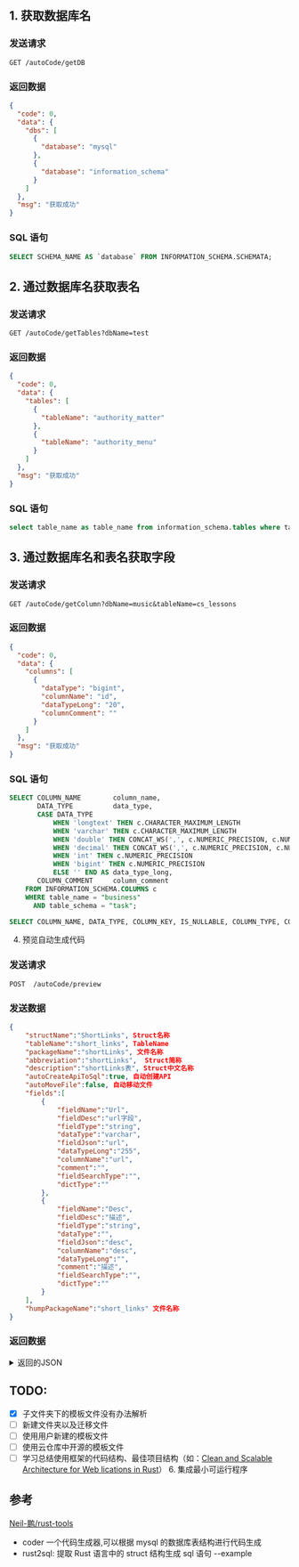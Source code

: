 ## 1. 获取数据库名

### 发送请求

```shell
GET /autoCode/getDB
```

### 返回数据

```json
{
  "code": 0,
  "data": {
    "dbs": [
      {
        "database": "mysql"
      },
      {
        "database": "information_schema"
      }
    ]
  },
  "msg": "获取成功"
}
```

### SQL 语句

```sql
SELECT SCHEMA_NAME AS `database` FROM INFORMATION_SCHEMA.SCHEMATA;
```

## 2. 通过数据库名获取表名

### 发送请求

```shell
GET /autoCode/getTables?dbName=test
```

### 返回数据

```json
{
  "code": 0,
  "data": {
    "tables": [
      {
        "tableName": "authority_matter"
      },
      {
        "tableName": "authority_menu"
      }
    ]
  },
  "msg": "获取成功"
}
```

### SQL 语句

```sql
select table_name as table_name from information_schema.tables where table_schema = "task";
```

## 3. 通过数据库名和表名获取字段

### 发送请求

```shell
GET /autoCode/getColumn?dbName=music&tableName=cs_lessons
```

### 返回数据

```json
{
  "code": 0,
  "data": {
    "columns": [
      {
        "dataType": "bigint",
        "columnName": "id",
        "dataTypeLong": "20",
        "columnComment": ""
      }
    ]
  },
  "msg": "获取成功"
}
```

### SQL 语句

```sql
SELECT COLUMN_NAME        column_name,
       DATA_TYPE          data_type,
       CASE DATA_TYPE
           WHEN 'longtext' THEN c.CHARACTER_MAXIMUM_LENGTH
           WHEN 'varchar' THEN c.CHARACTER_MAXIMUM_LENGTH
           WHEN 'double' THEN CONCAT_WS(',', c.NUMERIC_PRECISION, c.NUMERIC_SCALE)
           WHEN 'decimal' THEN CONCAT_WS(',', c.NUMERIC_PRECISION, c.NUMERIC_SCALE)
           WHEN 'int' THEN c.NUMERIC_PRECISION
           WHEN 'bigint' THEN c.NUMERIC_PRECISION
           ELSE '' END AS data_type_long,
       COLUMN_COMMENT     column_comment
	FROM INFORMATION_SCHEMA.COLUMNS c
	WHERE table_name = "business"
	  AND table_schema = "task";

SELECT COLUMN_NAME, DATA_TYPE, COLUMN_KEY, IS_NULLABLE, COLUMN_TYPE, COLUMN_COMMENT FROM INFORMATION_SCHEMA.COLUMNS WHERE TABLE_SCHEMA = "task" AND TABLE_NAME = "business";
```

4. 预览自动生成代码

### 发送请求

```shell
POST  /autoCode/preview
```

### 发送数据

```json
{
    "structName":"ShortLinks", Struct名称
    "tableName":"short_links", TableName
    "packageName":"shortLinks", 文件名称
    "abbreviation":"shortLinks",  Struct简称
    "description":"shortLinks表", Struct中文名称
    "autoCreateApiToSql":true, 自动创建API
    "autoMoveFile":false, 自动移动文件
    "fields":[
        {
            "fieldName":"Url",
            "fieldDesc":"url字段",
            "fieldType":"string",
            "dataType":"varchar",
            "fieldJson":"url",
            "dataTypeLong":"255",
            "columnName":"url",
            "comment":"",
            "fieldSearchType":"",
            "dictType":""
        },
        {
            "fieldName":"Desc",
            "fieldDesc":"描述",
            "fieldType":"string",
            "dataType":"",
            "fieldJson":"desc",
            "columnName":"desc",
            "dataTypeLong":"",
            "comment":"描述",
            "fieldSearchType":"",
            "dictType":""
        }
    ],
    "humpPackageName":"short_links" 文件名称
}
```

### 返回数据

<details>
<summary>返回的JSON</summary>
<pre><blockcode>
{
  "code": 0,
  "data": {
    "autoCode": {
      "server-api": "```go\n\npackage autocode\n\nimport (\n\t\"github.com/flipped-aurora/gin-vue-admin/server/global\"\n    \"github.com/flipped-aurora/gin-vue-admin/server/model/autocode\"\n    \"github.com/flipped-aurora/gin-vue-admin/server/model/common/request\"\n    autocodeReq \"github.com/flipped-aurora/gin-vue-admin/server/model/autocode/request\"\n    \"github.com/flipped-aurora/gin-vue-admin/server/model/common/response\"\n    \"github.com/flipped-aurora/gin-vue-admin/server/service\"\n    \"github.com/gin-gonic/gin\"\n    \"go.uber.org/zap\"\n)\n\ntype ShortLinksApi struct {\n}\n\nvar shortLinksService = service.ServiceGroupApp.AutoCodeServiceGroup.ShortLinksService\n\n\n// CreateShortLinks 创建ShortLinks\n// @Tags ShortLinks\n// @Summary 创建ShortLinks\n// @Security ApiKeyAuth\n// @accept application/json\n// @Produce application/json\n// @Param data body autocode.ShortLinks true \"创建ShortLinks\"\n// @Success 200 {string} string \"{\"success\":true,\"data\":{},\"msg\":\"获取成功\"}\"\n// @Router /shortLinks/createShortLinks [post]\nfunc (shortLinksApi *ShortLinksApi) CreateShortLinks(c *gin.Context) {\n\tvar shortLinks autocode.ShortLinks\n\t_ = c.ShouldBindJSON(\u0026shortLinks)\n\tif err := shortLinksService.CreateShortLinks(shortLinks); err != nil {\n        global.GVA_LOG.Error(\"创建失败!\", zap.Error(err))\n\t\tresponse.FailWithMessage(\"创建失败\", c)\n\t} else {\n\t\tresponse.OkWithMessage(\"创建成功\", c)\n\t}\n}\n\n// DeleteShortLinks 删除ShortLinks\n// @Tags ShortLinks\n// @Summary 删除ShortLinks\n// @Security ApiKeyAuth\n// @accept application/json\n// @Produce application/json\n// @Param data body autocode.ShortLinks true \"删除ShortLinks\"\n// @Success 200 {string} string \"{\"success\":true,\"data\":{},\"msg\":\"删除成功\"}\"\n// @Router /shortLinks/deleteShortLinks [delete]\nfunc (shortLinksApi *ShortLinksApi) DeleteShortLinks(c *gin.Context) {\n\tvar shortLinks autocode.ShortLinks\n\t_ = c.ShouldBindJSON(\u0026shortLinks)\n\tif err := shortLinksService.DeleteShortLinks(shortLinks); err != nil {\n        global.GVA_LOG.Error(\"删除失败!\", zap.Error(err))\n\t\tresponse.FailWithMessage(\"删除失败\", c)\n\t} else {\n\t\tresponse.OkWithMessage(\"删除成功\", c)\n\t}\n}\n\n// DeleteShortLinksByIds 批量删除ShortLinks\n// @Tags ShortLinks\n// @Summary 批量删除ShortLinks\n// @Security ApiKeyAuth\n// @accept application/json\n// @Produce application/json\n// @Param data body request.IdsReq true \"批量删除ShortLinks\"\n// @Success 200 {string} string \"{\"success\":true,\"data\":{},\"msg\":\"批量删除成功\"}\"\n// @Router /shortLinks/deleteShortLinksByIds [delete]\nfunc (shortLinksApi *ShortLinksApi) DeleteShortLinksByIds(c *gin.Context) {\n\tvar IDS request.IdsReq\n    _ = c.ShouldBindJSON(\u0026IDS)\n\tif err := shortLinksService.DeleteShortLinksByIds(IDS); err != nil {\n        global.GVA_LOG.Error(\"批量删除失败!\", zap.Error(err))\n\t\tresponse.FailWithMessage(\"批量删除失败\", c)\n\t} else {\n\t\tresponse.OkWithMessage(\"批量删除成功\", c)\n\t}\n}\n\n// UpdateShortLinks 更新ShortLinks\n// @Tags ShortLinks\n// @Summary 更新ShortLinks\n// @Security ApiKeyAuth\n// @accept application/json\n// @Produce application/json\n// @Param data body autocode.ShortLinks true \"更新ShortLinks\"\n// @Success 200 {string} string \"{\"success\":true,\"data\":{},\"msg\":\"更新成功\"}\"\n// @Router /shortLinks/updateShortLinks [put]\nfunc (shortLinksApi *ShortLinksApi) UpdateShortLinks(c *gin.Context) {\n\tvar shortLinks autocode.ShortLinks\n\t_ = c.ShouldBindJSON(\u0026shortLinks)\n\tif err := shortLinksService.UpdateShortLinks(shortLinks); err != nil {\n        global.GVA_LOG.Error(\"更新失败!\", zap.Error(err))\n\t\tresponse.FailWithMessage(\"更新失败\", c)\n\t} else {\n\t\tresponse.OkWithMessage(\"更新成功\", c)\n\t}\n}\n\n// FindShortLinks 用id查询ShortLinks\n// @Tags ShortLinks\n// @Summary 用id查询ShortLinks\n// @Security ApiKeyAuth\n// @accept application/json\n// @Produce application/json\n// @Param data query autocode.ShortLinks true \"用id查询ShortLinks\"\n// @Success 200 {string} string \"{\"success\":true,\"data\":{},\"msg\":\"查询成功\"}\"\n// @Router /shortLinks/findShortLinks [get]\nfunc (shortLinksApi *ShortLinksApi) FindShortLinks(c *gin.Context) {\n\tvar shortLinks autocode.ShortLinks\n\t_ = c.ShouldBindQuery(\u0026shortLinks)\n\tif err, reshortLinks := shortLinksService.GetShortLinks(shortLinks.ID); err != nil {\n        global.GVA_LOG.Error(\"查询失败!\", zap.Error(err))\n\t\tresponse.FailWithMessage(\"查询失败\", c)\n\t} else {\n\t\tresponse.OkWithData(gin.H{\"reshortLinks\": reshortLinks}, c)\n\t}\n}\n\n// GetShortLinksList 分页获取ShortLinks列表\n// @Tags ShortLinks\n// @Summary 分页获取ShortLinks列表\n// @Security ApiKeyAuth\n// @accept application/json\n// @Produce application/json\n// @Param data query autocodeReq.ShortLinksSearch true \"分页获取ShortLinks列表\"\n// @Success 200 {string} string \"{\"success\":true,\"data\":{},\"msg\":\"获取成功\"}\"\n// @Router /shortLinks/getShortLinksList [get]\nfunc (shortLinksApi *ShortLinksApi) GetShortLinksList(c *gin.Context) {\n\tvar pageInfo autocodeReq.ShortLinksSearch\n\t_ = c.ShouldBindQuery(\u0026pageInfo)\n\tif err, list, total := shortLinksService.GetShortLinksInfoList(pageInfo); err != nil {\n\t    global.GVA_LOG.Error(\"获取失败!\", zap.Error(err))\n        response.FailWithMessage(\"获取失败\", c)\n    } else {\n        response.OkWithDetailed(response.PageResult{\n            List:     list,\n            Total:    total,\n            Page:     pageInfo.Page,\n            PageSize: pageInfo.PageSize,\n        }, \"获取成功\", c)\n    }\n}\n\n\n```",
      "server-model": "```go\n\n// 自动生成模板ShortLinks\npackage autocode\n\nimport (\n\t\"github.com/flipped-aurora/gin-vue-admin/server/global\"\n)\n\n// ShortLinks 结构体\n// 如果含有time.Time 请自行import time包\ntype ShortLinks struct {\n      global.GVA_MODEL\n      Url  string `json:\"url\" form:\"url\" gorm:\"column:url;comment:;size:255;\"`\n      Desc  string `json:\"desc\" form:\"desc\" gorm:\"column:desc;comment:描述;\"`\n}\n\n\n// TableName ShortLinks 表名\nfunc (ShortLinks) TableName() string {\n  return \"short_links\"\n}\n\n\n\n```",
      "server-request": "```go\n\npackage request\n\nimport (\n\t\"github.com/flipped-aurora/gin-vue-admin/server/model/autocode\"\n\t\"github.com/flipped-aurora/gin-vue-admin/server/model/common/request\"\n)\n\ntype ShortLinksSearch struct{\n    autocode.ShortLinks\n    request.PageInfo\n}\n\n```",
      "server-router": "```go\n\npackage autocode\n\nimport (\n\t\"github.com/flipped-aurora/gin-vue-admin/server/api/v1\"\n\t\"github.com/flipped-aurora/gin-vue-admin/server/middleware\"\n\t\"github.com/gin-gonic/gin\"\n)\n\ntype ShortLinksRouter struct {\n}\n\n// InitShortLinksRouter 初始化 ShortLinks 路由信息\nfunc (s *ShortLinksRouter) InitShortLinksRouter(Router *gin.RouterGroup) {\n\tshortLinksRouter := Router.Group(\"shortLinks\").Use(middleware.OperationRecord())\n\tshortLinksRouterWithoutRecord := Router.Group(\"shortLinks\")\n\tvar shortLinksApi = v1.ApiGroupApp.AutoCodeApiGroup.ShortLinksApi\n\t{\n\t\tshortLinksRouter.POST(\"createShortLinks\", shortLinksApi.CreateShortLinks)   // 新建ShortLinks\n\t\tshortLinksRouter.DELETE(\"deleteShortLinks\", shortLinksApi.DeleteShortLinks) // 删除ShortLinks\n\t\tshortLinksRouter.DELETE(\"deleteShortLinksByIds\", shortLinksApi.DeleteShortLinksByIds) // 批量删除ShortLinks\n\t\tshortLinksRouter.PUT(\"updateShortLinks\", shortLinksApi.UpdateShortLinks)    // 更新ShortLinks\n\t}\n\t{\n\t\tshortLinksRouterWithoutRecord.GET(\"findShortLinks\", shortLinksApi.FindShortLinks)        // 根据ID获取ShortLinks\n\t\tshortLinksRouterWithoutRecord.GET(\"getShortLinksList\", shortLinksApi.GetShortLinksList)  // 获取ShortLinks列表\n\t}\n}\n\n\n```",
      "server-service": "```go\n\npackage autocode\n\nimport (\n\t\"github.com/flipped-aurora/gin-vue-admin/server/global\"\n\t\"github.com/flipped-aurora/gin-vue-admin/server/model/autocode\"\n\t\"github.com/flipped-aurora/gin-vue-admin/server/model/common/request\"\n    autoCodeReq \"github.com/flipped-aurora/gin-vue-admin/server/model/autocode/request\"\n)\n\ntype ShortLinksService struct {\n}\n\n// CreateShortLinks 创建ShortLinks记录\n// Author [piexlmax](https://github.com/piexlmax)\nfunc (shortLinksService *ShortLinksService) CreateShortLinks(shortLinks autocode.ShortLinks) (err error) {\n\terr = global.GVA_DB.Create(\u0026shortLinks).Error\n\treturn err\n}\n\n// DeleteShortLinks 删除ShortLinks记录\n// Author [piexlmax](https://github.com/piexlmax)\nfunc (shortLinksService *ShortLinksService)DeleteShortLinks(shortLinks autocode.ShortLinks) (err error) {\n\terr = global.GVA_DB.Delete(\u0026shortLinks).Error\n\treturn err\n}\n\n// DeleteShortLinksByIds 批量删除ShortLinks记录\n// Author [piexlmax](https://github.com/piexlmax)\nfunc (shortLinksService *ShortLinksService)DeleteShortLinksByIds(ids request.IdsReq) (err error) {\n\terr = global.GVA_DB.Delete(\u0026[]autocode.ShortLinks{},\"id in ?\",ids.Ids).Error\n\treturn err\n}\n\n// UpdateShortLinks 更新ShortLinks记录\n// Author [piexlmax](https://github.com/piexlmax)\nfunc (shortLinksService *ShortLinksService)UpdateShortLinks(shortLinks autocode.ShortLinks) (err error) {\n\terr = global.GVA_DB.Save(\u0026shortLinks).Error\n\treturn err\n}\n\n// GetShortLinks 根据id获取ShortLinks记录\n// Author [piexlmax](https://github.com/piexlmax)\nfunc (shortLinksService *ShortLinksService)GetShortLinks(id uint) (err error, shortLinks autocode.ShortLinks) {\n\terr = global.GVA_DB.Where(\"id = ?\", id).First(\u0026shortLinks).Error\n\treturn\n}\n\n// GetShortLinksInfoList 分页获取ShortLinks记录\n// Author [piexlmax](https://github.com/piexlmax)\nfunc (shortLinksService *ShortLinksService)GetShortLinksInfoList(info autoCodeReq.ShortLinksSearch) (err error, list interface{}, total int64) {\n\tlimit := info.PageSize\n\toffset := info.PageSize * (info.Page - 1)\n    // 创建db\n\tdb := global.GVA_DB.Model(\u0026autocode.ShortLinks{})\n    var shortLinkss []autocode.ShortLinks\n    // 如果有条件搜索 下方会自动创建搜索语句\n\terr = db.Count(\u0026total).Error\n\tif err!=nil {\n    \treturn\n    }\n\terr = db.Limit(limit).Offset(offset).Find(\u0026shortLinkss).Error\n\treturn err, shortLinkss, total\n}\n\n\n```",
      "web-api": "```js\n\nimport service from '@/utils/request'\n\n// @Tags ShortLinks\n// @Summary 创建ShortLinks\n// @Security ApiKeyAuth\n// @accept application/json\n// @Produce application/json\n// @Param data body model.ShortLinks true \"创建ShortLinks\"\n// @Success 200 {string} string \"{\"success\":true,\"data\":{},\"msg\":\"获取成功\"}\"\n// @Router /shortLinks/createShortLinks [post]\nexport const createShortLinks = (data) =\u003e {\n  return service({\n    url: '/shortLinks/createShortLinks',\n    method: 'post',\n    data\n  })\n}\n\n// @Tags ShortLinks\n// @Summary 删除ShortLinks\n// @Security ApiKeyAuth\n// @accept application/json\n// @Produce application/json\n// @Param data body model.ShortLinks true \"删除ShortLinks\"\n// @Success 200 {string} string \"{\"success\":true,\"data\":{},\"msg\":\"删除成功\"}\"\n// @Router /shortLinks/deleteShortLinks [delete]\nexport const deleteShortLinks = (data) =\u003e {\n  return service({\n    url: '/shortLinks/deleteShortLinks',\n    method: 'delete',\n    data\n  })\n}\n\n// @Tags ShortLinks\n// @Summary 删除ShortLinks\n// @Security ApiKeyAuth\n// @accept application/json\n// @Produce application/json\n// @Param data body request.IdsReq true \"批量删除ShortLinks\"\n// @Success 200 {string} string \"{\"success\":true,\"data\":{},\"msg\":\"删除成功\"}\"\n// @Router /shortLinks/deleteShortLinks [delete]\nexport const deleteShortLinksByIds = (data) =\u003e {\n  return service({\n    url: '/shortLinks/deleteShortLinksByIds',\n    method: 'delete',\n    data\n  })\n}\n\n// @Tags ShortLinks\n// @Summary 更新ShortLinks\n// @Security ApiKeyAuth\n// @accept application/json\n// @Produce application/json\n// @Param data body model.ShortLinks true \"更新ShortLinks\"\n// @Success 200 {string} string \"{\"success\":true,\"data\":{},\"msg\":\"更新成功\"}\"\n// @Router /shortLinks/updateShortLinks [put]\nexport const updateShortLinks = (data) =\u003e {\n  return service({\n    url: '/shortLinks/updateShortLinks',\n    method: 'put',\n    data\n  })\n}\n\n// @Tags ShortLinks\n// @Summary 用id查询ShortLinks\n// @Security ApiKeyAuth\n// @accept application/json\n// @Produce application/json\n// @Param data query model.ShortLinks true \"用id查询ShortLinks\"\n// @Success 200 {string} string \"{\"success\":true,\"data\":{},\"msg\":\"查询成功\"}\"\n// @Router /shortLinks/findShortLinks [get]\nexport const findShortLinks = (params) =\u003e {\n  return service({\n    url: '/shortLinks/findShortLinks',\n    method: 'get',\n    params\n  })\n}\n\n// @Tags ShortLinks\n// @Summary 分页获取ShortLinks列表\n// @Security ApiKeyAuth\n// @accept application/json\n// @Produce application/json\n// @Param data query request.PageInfo true \"分页获取ShortLinks列表\"\n// @Success 200 {string} string \"{\"success\":true,\"data\":{},\"msg\":\"获取成功\"}\"\n// @Router /shortLinks/getShortLinksList [get]\nexport const getShortLinksList = (params) =\u003e {\n  return service({\n    url: '/shortLinks/getShortLinksList',\n    method: 'get',\n    params\n  })\n}\n\n\n```",
      "web-form": "```vue\n\n\u003ctemplate\u003e\n  \u003cdiv\u003e\n    \u003cdiv class=\"gva-form-box\"\u003e\n      \u003cel-form :model=\"formData\" label-position=\"right\" label-width=\"80px\"\u003e\n        \u003cel-form-item label=\"url字段:\"\u003e\n          \u003cel-input v-model=\"formData.url\" clearable placeholder=\"请输入\" /\u003e\n        \u003c/el-form-item\u003e\n        \u003cel-form-item label=\"描述:\"\u003e\n          \u003cel-input v-model=\"formData.desc\" clearable placeholder=\"请输入\" /\u003e\n        \u003c/el-form-item\u003e\n        \u003cel-form-item\u003e\n          \u003cel-button size=\"mini\" type=\"primary\" @click=\"save\"\u003e保存\u003c/el-button\u003e\n          \u003cel-button size=\"mini\" type=\"primary\" @click=\"back\"\u003e返回\u003c/el-button\u003e\n        \u003c/el-form-item\u003e\n      \u003c/el-form\u003e\n    \u003c/div\u003e\n  \u003c/div\u003e\n\u003c/template\u003e\n\n\u003cscript\u003e\nimport {\n  createShortLinks,\n  updateShortLinks,\n  findShortLinks\n} from '@/api/shortLinks' //  此处请自行替换地址\nimport infoList from '@/mixins/infoList'\nexport default {\n  name: 'ShortLinks',\n  mixins: [infoList],\n  data() {\n    return {\n      type: '',\n      formData: {\n        url: '',\n        desc: '',\n      }\n    }\n  },\n  async created() {\n    // 建议通过url传参获取目标数据ID 调用 find方法进行查询数据操作 从而决定本页面是create还是update 以下为id作为url参数示例\n    if (this.$route.query.id) {\n      const res = await findShortLinks({ ID: this.$route.query.id })\n      if (res.code === 0) {\n        this.formData = res.data.reshortLinks\n        this.type = 'update'\n      }\n    } else {\n      this.type = 'create'\n    }\n  },\n  methods: {\n    async save() {\n      let res\n      switch (this.type) {\n        case 'create':\n          res = await createShortLinks(this.formData)\n          break\n        case 'update':\n          res = await updateShortLinks(this.formData)\n          break\n        default:\n          res = await createShortLinks(this.formData)\n          break\n      }\n      if (res.code === 0) {\n        this.$message({\n          type: 'success',\n          message: '创建/更改成功'\n        })\n      }\n    },\n    back() {\n      this.$router.go(-1)\n    }\n  }\n}\n\u003c/script\u003e\n\n\u003cstyle\u003e\n\u003c/style\u003e\n\n\n```",
      "web-table": "```vue\n\n\u003ctemplate\u003e\n  \u003cdiv\u003e\n    \u003cdiv class=\"gva-search-box\"\u003e\n      \u003cel-form :inline=\"true\" :model=\"searchInfo\" class=\"demo-form-inline\"\u003e\n        \u003cel-form-item\u003e\n          \u003cel-button size=\"mini\" type=\"primary\" icon=\"search\" @click=\"onSubmit\"\u003e查询\u003c/el-button\u003e\n          \u003cel-button size=\"mini\" icon=\"refresh\" @click=\"onReset\"\u003e重置\u003c/el-button\u003e\n        \u003c/el-form-item\u003e\n      \u003c/el-form\u003e\n    \u003c/div\u003e\n    \u003cdiv class=\"gva-table-box\"\u003e\n        \u003cdiv class=\"gva-btn-list\"\u003e\n            \u003cel-button size=\"mini\" type=\"primary\" icon=\"plus\" @click=\"openDialog\"\u003e新增\u003c/el-button\u003e\n            \u003cel-popover v-model:visible=\"deleteVisible\" placement=\"top\" width=\"160\"\u003e\n            \u003cp\u003e确定要删除吗？\u003c/p\u003e\n            \u003cdiv style=\"text-align: right; margin-top: 8px;\"\u003e\n                \u003cel-button size=\"mini\" type=\"text\" @click=\"deleteVisible = false\"\u003e取消\u003c/el-button\u003e\n                \u003cel-button size=\"mini\" type=\"primary\" @click=\"onDelete\"\u003e确定\u003c/el-button\u003e\n            \u003c/div\u003e\n            \u003ctemplate #reference\u003e\n                \u003cel-button icon=\"delete\" size=\"mini\" style=\"margin-left: 10px;\" :disabled=\"!multipleSelection.length\"\u003e删除\u003c/el-button\u003e\n            \u003c/template\u003e\n            \u003c/el-popover\u003e\n        \u003c/div\u003e\n        \u003cel-table\n        ref=\"multipleTable\"\n        style=\"width: 100%\"\n        tooltip-effect=\"dark\"\n        :data=\"tableData\"\n        row-key=\"ID\"\n        @selection-change=\"handleSelectionChange\"\n        \u003e\n        \u003cel-table-column type=\"selection\" width=\"55\" /\u003e\n        \u003cel-table-column align=\"left\" label=\"日期\" width=\"180\"\u003e\n            \u003ctemplate #default=\"scope\"\u003e{{ formatDate(scope.row.CreatedAt) }}\u003c/template\u003e\n        \u003c/el-table-column\u003e\n        \u003cel-table-column align=\"left\" label=\"url字段\" prop=\"url\" width=\"120\" /\u003e\n        \u003cel-table-column align=\"left\" label=\"描述\" prop=\"desc\" width=\"120\" /\u003e\n        \u003cel-table-column align=\"left\" label=\"按钮组\"\u003e\n            \u003ctemplate #default=\"scope\"\u003e\n            \u003cel-button type=\"text\" icon=\"edit\" size=\"small\" class=\"table-button\" @click=\"updateShortLinks(scope.row)\"\u003e变更\u003c/el-button\u003e\n            \u003cel-button type=\"text\" icon=\"delete\" size=\"mini\" @click=\"deleteRow(scope.row)\"\u003e删除\u003c/el-button\u003e\n            \u003c/template\u003e\n        \u003c/el-table-column\u003e\n        \u003c/el-table\u003e\n        \u003cdiv class=\"gva-pagination\"\u003e\n            \u003cel-pagination\n            layout=\"total, sizes, prev, pager, next, jumper\"\n            :current-page=\"page\"\n            :page-size=\"pageSize\"\n            :page-sizes=\"[10, 30, 50, 100]\"\n            :total=\"total\"\n            @current-change=\"handleCurrentChange\"\n            @size-change=\"handleSizeChange\"\n            /\u003e\n        \u003c/div\u003e\n    \u003c/div\u003e\n    \u003cel-dialog v-model=\"dialogFormVisible\" :before-close=\"closeDialog\" title=\"弹窗操作\"\u003e\n      \u003cel-form :model=\"formData\" label-position=\"right\" label-width=\"80px\"\u003e\n        \u003cel-form-item label=\"url字段:\"\u003e\n          \u003cel-input v-model=\"formData.url\" clearable placeholder=\"请输入\" /\u003e\n        \u003c/el-form-item\u003e\n        \u003cel-form-item label=\"描述:\"\u003e\n          \u003cel-input v-model=\"formData.desc\" clearable placeholder=\"请输入\" /\u003e\n        \u003c/el-form-item\u003e\n      \u003c/el-form\u003e\n      \u003ctemplate #footer\u003e\n        \u003cdiv class=\"dialog-footer\"\u003e\n          \u003cel-button size=\"small\" @click=\"closeDialog\"\u003e取 消\u003c/el-button\u003e\n          \u003cel-button size=\"small\" type=\"primary\" @click=\"enterDialog\"\u003e确 定\u003c/el-button\u003e\n        \u003c/div\u003e\n      \u003c/template\u003e\n    \u003c/el-dialog\u003e\n  \u003c/div\u003e\n\u003c/template\u003e\n\n\u003cscript\u003e\nimport {\n  createShortLinks,\n  deleteShortLinks,\n  deleteShortLinksByIds,\n  updateShortLinks,\n  findShortLinks,\n  getShortLinksList\n} from '@/api/shortLinks' //  此处请自行替换地址\nimport infoList from '@/mixins/infoList'\nexport default {\n  name: 'ShortLinks',\n  mixins: [infoList],\n  data() {\n    return {\n      listApi: getShortLinksList,\n      dialogFormVisible: false,\n      type: '',\n      deleteVisible: false,\n      multipleSelection: [],\n      formData: {\n        url: '',\n        desc: '',\n      }\n    }\n  },\n  async created() {\n    await this.getTableData()\n  },\n  methods: {\n  onReset() {\n    this.searchInfo = {}\n  },\n  // 条件搜索前端看此方法\n    onSubmit() {\n      this.page = 1\n      this.pageSize = 10\n      this.getTableData()\n    },\n    handleSelectionChange(val) {\n      this.multipleSelection = val\n    },\n    deleteRow(row) {\n      this.$confirm('确定要删除吗?', '提示', {\n        confirmButtonText: '确定',\n        cancelButtonText: '取消',\n        type: 'warning'\n      }).then(() =\u003e {\n        this.deleteShortLinks(row)\n      })\n    },\n    async onDelete() {\n      const ids = []\n      if (this.multipleSelection.length === 0) {\n        this.$message({\n          type: 'warning',\n          message: '请选择要删除的数据'\n        })\n        return\n      }\n      this.multipleSelection \u0026\u0026\n        this.multipleSelection.map(item =\u003e {\n          ids.push(item.ID)\n        })\n      const res = await deleteShortLinksByIds({ ids })\n      if (res.code === 0) {\n        this.$message({\n          type: 'success',\n          message: '删除成功'\n        })\n        if (this.tableData.length === ids.length \u0026\u0026 this.page \u003e 1) {\n          this.page--\n        }\n        this.deleteVisible = false\n        this.getTableData()\n      }\n    },\n    async updateShortLinks(row) {\n      const res = await findShortLinks({ ID: row.ID })\n      this.type = 'update'\n      if (res.code === 0) {\n        this.formData = res.data.reshortLinks\n        this.dialogFormVisible = true\n      }\n    },\n    closeDialog() {\n      this.dialogFormVisible = false\n      this.formData = {\n        url: '',\n        desc: '',\n      }\n    },\n    async deleteShortLinks(row) {\n      const res = await deleteShortLinks({ ID: row.ID })\n      if (res.code === 0) {\n        this.$message({\n          type: 'success',\n          message: '删除成功'\n        })\n        if (this.tableData.length === 1 \u0026\u0026 this.page \u003e 1) {\n          this.page--\n        }\n        this.getTableData()\n      }\n    },\n    async enterDialog() {\n      let res\n      switch (this.type) {\n        case 'create':\n          res = await createShortLinks(this.formData)\n          break\n        case 'update':\n          res = await updateShortLinks(this.formData)\n          break\n        default:\n          res = await createShortLinks(this.formData)\n          break\n      }\n      if (res.code === 0) {\n        this.$message({\n          type: 'success',\n          message: '创建/更改成功'\n        })\n        this.closeDialog()\n        this.getTableData()\n      }\n    },\n    openDialog() {\n      this.type = 'create'\n      this.dialogFormVisible = true\n    }\n  },\n}\n\u003c/script\u003e\n\n\u003cstyle\u003e\n\u003c/style\u003e\n\n\n```"
    }
  },
  "msg": "预览成功"
}
</blockcode></pre>

</details>

## TODO:

- [x] 子文件夹下的模板文件没有办法解析
- [ ] 新建文件夹以及迁移文件
- [ ] 使用用户新建的模板文件
- [ ] 使用云仓库中开源的模板文件
- [ ] 学习总结使用框架的代码结构、最佳项目结构（如：[Clean and Scalable Architecture for Web lications in Rust](https://kerkour.com/rust-web-application-clean-architecture/)） 6. 集成最小可运行程序

## 参考

[Neil-鹏/rust-tools](https://gitee.com/shaipe/rust-tools)

- coder 一个代码生成器,可以根据 mysql 的数据库表结构进行代码生成
- rust2sql: 提取 Rust 语言中的 struct 结构生成 sql 语句 --example
